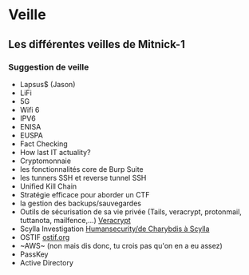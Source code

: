 # Veille

## Les différentes veilles de Mitnick-1

### Suggestion de veille

* Lapsus$ (Jason)
* LiFi
* 5G
* Wifi 6
* IPV6
* ENISA
* EUSPA
* Fact Checking
* How last IT actuality?
* Cryptomonnaie
* les fonctionnalités core de Burp Suite
* les tunners SSH et reverse tunnel SSH
* Unified Kill Chain
* Stratégie efficace pour aborder un CTF
* la gestion des backups/sauvegardes
* Outils de sécurisation de sa vie privée (Tails, veracrypt, protonmail, tuttanota, mailfence,...) [Veracrypt](https://www.nextinpact.com/article/25539/91703-veracrypt-comment-chiffrer-et-cacher-fichiers-disque-dur-externe-ou-clef-usb)
* Scylla Investigation [Humansecurity/de Charybdis à Scylla](https://www.humansecurity.com/learn/blog/poseidons-offspring-charybdis-and-scylla)
* OSTIF [ostif.org](https://ostif.org/)
* ~AWS~ (non mais dis donc, tu crois pas qu'on en a eu assez)
* PassKey
* Active Directory

